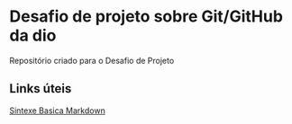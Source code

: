 # Desafio de projeto sobre Git/GitHub da dio
Repositório criado para o Desafio de Projeto

## Links úteis
[Sintexe Basica Markdown](https://docs.pipz.com/central-de-ajuda/learning-center/guia-basico-de-markdown#open)
